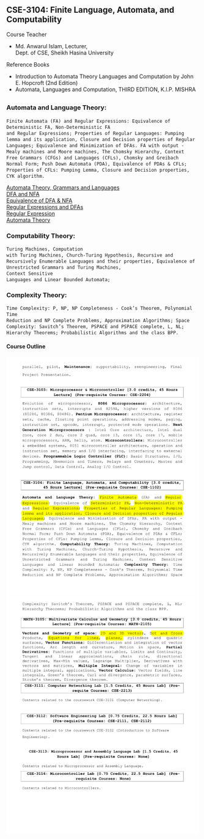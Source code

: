 ## CSE-3104: Finite Language, Automata, and Computability

Course Teacher

- Md. Anwarul Islam, Lecturer, <br>Dept. of CSE,
  Sheikh Hasina University

Reference Books

- Introduction to Automata Theory Languages and Computation by John E. Hopcroft (2nd Edition)
- Automata, Languages and Computation, THIRD EDITION, K.l.P. MISHRA

##

### Automata and Language Theory:

    Finite Automata (FA) and Regular Expressions: Equivalence of Deterministic FA, Non-Deterministic FA
    and Regular Expressions; Properties of Regular Languages: Pumping
    lemma and its application, Closure and Decision properties of Regular
    Languages; Equivalence and Minimization of DFAs. FA with output -
    Mealy machines and Moore machines, The Chomsky Hierarchy, Context
    Free Grammars (CFGs) and Languages (CFLs), Chomsky and Greibach
    Normal Form; Push Down Automata (PDA), Equivalence of PDAs & CFLs;
    Properties of CFLs: Pumping Lemma, Closure and Decision properties,
    CYK algorithm.

[Automata Theory, Grammars and Languages](./slides/Lecture%2001.ppt.pdf)<br>
[DFA and NFA](./slides/Lecture%2002.pptx.pdf)<br>
[Equivalence of DFA & NFA](./slides/Lecture%2003.pptx.pdf)<br>
[Regular Expressions and DFAs](./slides/Lecture%2004.ppt.pdf)<br>
[Regular Expression](./slides/Lecture%2005.pptx.pdf)<br>
[Automata Theory](./slides/Lecture%2007.pptx.pdf)

### Computability Theory:

    Turing Machines, Computation
    with Turing Machines, Church-Turing Hypothesis, Recursive and
    Recursively Enumerable Languages and their properties, Equivalence of
    Unrestricted Grammars and Turing Machines,
    Context Sensitive
    Languages and Linear Bounded Automata;

### Complexity Theory:

    Time Complexity: P, NP, NP Completeness - Cook’s Theorem, Polynomial Time
    Reduction and NP Complete Problems, Approximation Algorithms; Space Complexity: Savitch’s Theorem, PSPACE and PSPACE complete, L, NL;
    Hierarchy Theorems; Probabilistic Algorithms and the class BPP.

#### Course Outline

![sy1](../extra/sy2.png)
![sy2](../extra/sy3.png)
